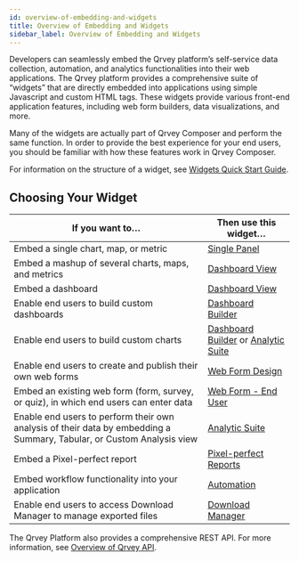 ```yaml
---
id: overview-of-embedding-and-widgets
title: Overview of Embedding and Widgets
sidebar_label: Overview of Embedding and Widgets
---
```


<div style={{textAlign: "justify"}}>

Developers can seamlessly embed the Qrvey platform’s self-service data collection, automation, and analytics functionalities into their web applications. The Qrvey platform provides a comprehensive suite of “widgets” that are directly embedded into applications using simple Javascript and custom HTML tags. These widgets provide various front-end application features, including web form builders, data visualizations, and more.

Many of the widgets are actually part of Qrvey Composer and perform the same function. In order to provide the best experience for your end users, you should be familiar with how these features work in Qrvey Composer.

For information on the structure of a widget, see [Widgets Quick Start Guide](../embedding-widgets/widget-quick-start-guide.md). 

## Choosing Your Widget

| If you want to… | Then use this widget… |
| --------------- | --------------------- |
| Embed a single chart, map, or metric | [Single Panel](../embedding-widgets/widgets/single-panel.md) |
| Embed a mashup of several charts, maps, and metrics | [Dashboard View](../embedding-widgets/widgets/dashboard-view.md) |
| Embed a dashboard | [Dashboard View](../embedding-widgets/widgets/dashboard-view.md) |
| Enable end users to build custom dashboards | [Dashboard Builder](../embedding-widgets/widgets/dashboard-builder.md) |
| Enable end users to build custom charts | [Dashboard Builder](../embedding-widgets/widgets/dashboard-builder.md) or [Analytic Suite](../embedding-widgets/widgets/analytic-suite.md) |
| Enable end users to create and publish their own web forms | [Web Form Design](../embedding-widgets/widgets/web-forms.md) |
| Embed an existing web form (form, survey, or quiz), in which end users can enter data | [Web Form - End User](../embedding-widgets/widgets/web-form-end-user.md) |
| Enable end users to perform their own analysis of their data by embedding a Summary, Tabular, or Custom Analysis view | [Analytic Suite](../embedding-widgets/widgets/analytic-suite.md) |
| Embed a Pixel-perfect report | [Pixel-perfect Reports](../embedding-widgets/widgets/pixel-perfect-reports.md) |
| Embed workflow functionality into your application | [Automation](../embedding-widgets/widgets/automation-widget.md) |
| Enable end users to access Download Manager to manage exported files | [Download Manager]() |



The Qrvey Platform also provides a comprehensive REST API. For more information, see [Overview of Qrvey API](../qrvey-api/overview-of-qrvey-api.md).
</div>